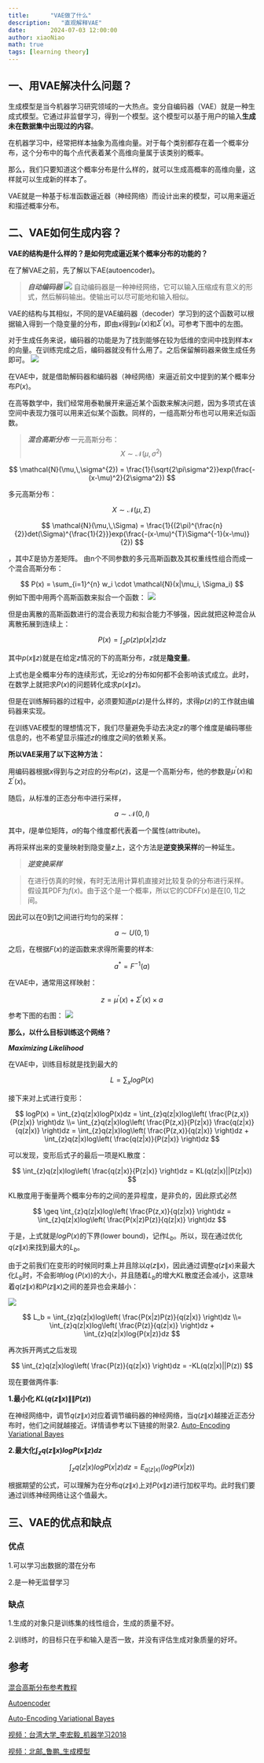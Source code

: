 ```yaml
---
title:      "VAE做了什么"
description:   "直观解释VAE"
date:       2024-07-03 12:00:00
author: xiaoNiao
math: true
tags: [learning theory]
---
```


## 一、用VAE解决什么问题？

 生成模型是当今机器学习研究领域的一大热点。变分自编码器（VAE）就是一种生成式模型。它通过非监督学习，得到一个模型。这个模型可以基于用户的输入**生成未在数据集中出现过的内容**。

在机器学习中，经常把样本抽象为高维向量。对于每个类别都存在着一个概率分布，这个分布中的每个点代表着某个高维向量属于该类别的概率。

那么，我们只要知道这个概率分布是什么样的，就可以生成高概率的高维向量，这样就可以生成新的样本了。

VAE就是一种基于标准函数逼近器（神经网络）而设计出来的模型，可以用来逼近和描述概率分布。


## 二、VAE如何生成内容？
**VAE的结构是什么样的？是如何完成逼近某个概率分布的功能的？**

在了解VAE之前，先了解以下AE(autoencoder)。
>***自动编码器***
![](/assets/image/VAE/img3.png)
自动编码器是一种神经网络，它可以输入压缩成有意义的形式，然后解码输出。使输出可以尽可能地和输入相似。

VAE的结构与其相似，不同的是VAE编码器（decoder）学习到的这个函数可以根据输入得到一个隐变量的分布，即由$x$得到$\mu^\prime(x)$和$\Sigma^\prime(x)$。可参考下图中的左图。

对于生成任务来说，编码器的功能是为了找到能够在较为低维的空间中找到样本$x$的向量。在训练完成之后，编码器就没有什么用了。之后保留解码器来做生成任务即可。
![](/assets/image/VAE/img4.png)

在VAE中，就是借助解码器和编码器（神经网络）来逼近前文中提到的某个概率分布$P(x)$。

在高等数学中，我们经常用泰勒展开来逼近某个函数来解决问题，因为多项式在该空间中表现力强可以用来近似某个函数。同样的，一组高斯分布也可以用来近似函数。

>***混合高斯分布***
一元高斯分布：
$$
X \sim \mathcal{N}(\mu,\,\sigma^{2})\,
$$
>
$$
\mathcal{N}(\mu,\,\sigma^{2}) = \frac{1}{\sqrt{2\pi\sigma^2}}exp(\frac{-(x-\mu)^2}{2\sigma^2})
$$
>
多元高斯分布：
>
$$
X \sim \mathcal{N}(\mu,\,\Sigma)\,
$$
>
$$
\mathcal{N}(\mu,\,\Sigma) = \frac{1}{(2\pi)^{\frac{n}{2}}det(\Sigma)^{\frac{1}{2}}}exp(\frac{-(x-\mu)^{T}\Sigma^{-1}(x-\mu)}{2})
$$
>
，其中$\Sigma$是协方差矩阵。
由n个不同参数的多元高斯函数及其权重线性组合而成一个混合高斯分布：
>
$$
P(x) = \sum_{i=1}^{n} w_i \cdot \mathcal{N}(x|\mu_i, \Sigma_i)
$$
例如下图中用两个高斯函数来拟合一个函数：
![](/assets/image/VAE/img1.png)

但是由离散的高斯函数进行的混合表现力和拟合能力不够强，因此就把这种混合从离散拓展到连续上：

$$
P(x) = \int_{z}p(z)p(x|z)dz
$$

其中$p(x\|z)$就是在给定$z$情况的下的高斯分布，$z$就是**隐变量**。

上式也是全概率分布的连续形式，无论$z$的分布如何都不会影响该式成立。此时，在数学上就把求$P(x)$的问题转化成求$p(x\|z)$。

但是在训练解码器的过程中，必须要知道$p(z)$是什么样的，求得$p(z)$的工作就由编码器来实现。

在训练VAE模型的理想情况下，我们尽量避免手动去决定$z$的哪个维度是编码哪些信息的，也不希望显示描述$z$的维度之间的依赖关系。

**所以VAE采用了以下这种方法：**

用编码器根据$x$得到与之对应的分布$p(z)$，这是一个高斯分布，他的参数是$\mu^\prime(x)$和$\Sigma^\prime(x)$。

随后，从标准的正态分布中进行采样，

$$
a \sim \mathcal{N}(0,\,I)
$$

其中，$I$是单位矩阵，$a$的每个维度都代表着一个属性(attribute)。

再将采样出来的变量映射到隐变量$z$上，这个方法是**逆变换采样**的一种延生。

> ***逆变换采样***

>在进行仿真的时候，有时无法用计算机直接对比较复杂的分布进行采样。 假设其PDF为$f(x)$。由于这个是一个概率，所以它的CDF$F(x)$是在$\left[0,1\right]$之间。
> 
因此可以在0到1之间进行均匀的采样：
> 
$$
a \sim U\left(0,1\right)
$$
> 
之后，在根据$F(x)$的逆函数来求得所需要的样本:
> 
$$
a^* = F^{-1}(a)
$$

在VAE中，通常用这样映射：

$$
z = \mu^\prime(x) + \Sigma^\prime(x) \times a
$$

参考下图的右图：
![](/assets/image/VAE/img3.png)



**那么，以什么目标训练这个网络？**

***Maximizing Likelihood***

在VAE中，训练目标就是找到最大的

$$
L= \displaystyle\sum_x logP(x) 
$$

接下来对上式进行变形：

$$
logP(x) =  \int_{z}q(z|x)logP(x)dz = \int_{z}q(z|x)log\left( \frac{P(z,x)}{P(z|x)} \right)dz \\= \int_{z}q(z|x)log\left( \frac{P(z,x)}{P(z|x)} \frac{q(z|x)}{q(z|x)} \right)dz =  \int_{z}q(z|x)log\left( \frac{P(z,x)}{q(z|x)} \right)dz + \int_{z}q(z|x)log\left( \frac{q(z|x)}{P(z|x)} \right)dz
$$

可以发现，变形后式子的最后一项是KL散度：

$$
\int_{z}q(z|x)log\left( \frac{q(z|x)}{P(z|x)} \right)dz = KL(q(z|x)||P(z|x))
$$

KL散度用于衡量两个概率分布的之间的差异程度，是非负的，因此原式必然

$$
\geq \int_{z}q(z|x)log\left( \frac{P(z,x)}{q(z|x)} \right)dz = \int_{z}q(z|x)log\left( \frac{P(x|z)P(z)}{q(z|x)} \right)dz
$$

于是，上式就是$logP(x)$的下界(lower bound)，记作$L_b$。所以，现在通过优化${q(z\|x)}$来找到最大的$L_b$。

由于之前我们在变形的时候同时乘上并且除以${q(z\|x)}$，因此通过调整${q(z\|x)}$来最大化$L_b$时，不会影响$\log(P(x))$的大小，并且随着$L_b$的增大$KL$散度还会减小，这意味着${q(z\|x)}$和${P(z\|x)}$之间的差异也会来越小：

![](/assets/image/VAE/img2.png)

$$
L_b = \int_{z}q(z|x)log\left( \frac{P(x|z)P(z)}{q(z|x)} \right)dz \\= \int_{z}q(z|x)log\left( \frac{P(z)}{q(z|x)} \right)dz + \int_{z}q(z|x)log{P(x|z)}dz
$$

再次拆开两式之后发现

$$
\int_{z}q(z|x)log\left( \frac{P(z)}{q(z|x)} \right)dz = -KL(q(z|x)||P(z))
$$

现在要做两件事:

**1.最小化 ${KL(q(z\|x) \| \|P(z))}$**

在神经网络中，调节$q(z\|x)$对应着调节编码器的神经网络，当$q(z\|x)$越接近正态分布时，他们之间就越接近。详情请参考以下链接的附录2.
[Auto-Encoding Variational Bayes](https://arxiv.org/pdf/1312.6114)

**2.最大化$\int_{z}q(z\|x)log{P(x\|z)}dz$**

$$
\int_{z}q(z|x)log{P(x|z)}dz = E_{q(z|x)}(logP(x|z))
$$

根据期望的公式，可以理解为在分布$q(z\|x)$上对$P(x\|z)$进行加权平均。此时我们要通过训练神经网络让这个值最大。

## 三、VAE的优点和缺点

### 优点
1.可以学习出数据的潜在分布

2.是一种无监督学习

### 缺点
1.生成的对象只是训练集的线性组合，生成的质量不好。

2.训练时，的目标只在乎和输入是否一致，并没有评估生成对象质量的好坏。



## 参考

[混合高斯分布参考教程](https://ocw.mit.edu/courses/18-409-algorithmic-aspects-of-machine-learning-spring-2015/e339520c4069ca5e785b29a3c604470e_MIT18_409S15_chapp6.pdf)

[Autoencoder](https://arxiv.org/pdf/2003.05991)

[Auto-Encoding Variational Bayes](https://arxiv.org/pdf/1312.6114)

[视频：台湾大学_李宏毅_机器学习2018](https://www.youtube.com/watch?v=8zomhgKrsmQ)

[视频：北邮_鲁鹏_生成模型](https://www.bilibili.com/video/BV1Uj411Y7Zq/)
